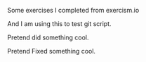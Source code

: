 Some exercises I completed from exercism.io

And I am using this to test git script.

Pretend did something cool.

Pretend Fixed something cool.